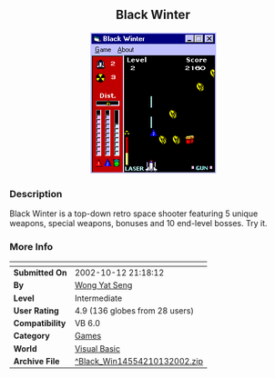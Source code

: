 ﻿<div align="center">

## Black Winter

<img src="PIC2002107193191800.gif">
</div>

### Description

Black Winter is a top-down retro space shooter featuring 5 unique weapons, special weapons, bonuses and 10 end-level bosses. Try it.
 
### More Info
 


<span>             |<span>
---                |---
**Submitted On**   |2002-10-12 21:18:12
**By**             |[Wong Yat Seng](https://github.com/Planet-Source-Code/PSCIndex/blob/master/ByAuthor/wong-yat-seng.md)
**Level**          |Intermediate
**User Rating**    |4.9 (136 globes from 28 users)
**Compatibility**  |VB 6\.0
**Category**       |[Games](https://github.com/Planet-Source-Code/PSCIndex/blob/master/ByCategory/games__1-38.md)
**World**          |[Visual Basic](https://github.com/Planet-Source-Code/PSCIndex/blob/master/ByWorld/visual-basic.md)
**Archive File**   |[^Black\_Win14554210132002\.zip](https://github.com/Planet-Source-Code/wong-yat-seng-black-winter__1-39631/archive/master.zip)








